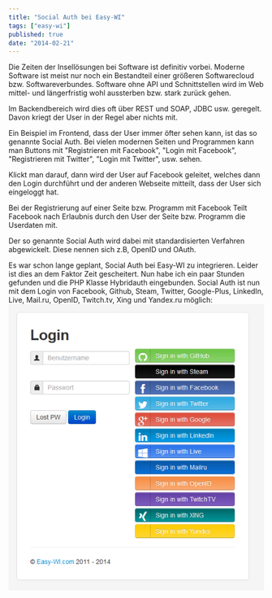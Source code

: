 ```yaml
---
title: "Social Auth bei Easy-WI"
tags: ["easy-wi"]
published: true
date: "2014-02-21"
---
```


Die Zeiten der Insellösungen bei Software ist definitiv vorbei. Moderne Software ist meist nur noch ein Bestandteil einer größeren Softwarecloud bzw. Softwareverbundes. Software ohne API und Schnittstellen wird im Web mittel- und längerfristig wohl aussterben bzw. stark zurück gehen.

Im Backendbereich wird dies oft über REST und SOAP, JDBC usw. geregelt. Davon kriegt der User in der Regel aber nichts mit.

Ein Beispiel im Frontend, dass der User immer öfter sehen kann, ist das so genannte Social Auth. Bei vielen modernen Seiten und Programmen kann man Buttons mit "Registrieren mit Facebook", "Login mit Facebook", "Registrieren mit Twitter", "Login mit Twitter", usw. sehen.

Klickt man darauf, dann wird der User auf Facebook geleitet, welches dann den Login durchführt und der anderen Webseite mitteilt, dass der User sich eingeloggt hat.

Bei der Registrierung auf einer Seite bzw. Programm mit Facebook Teilt Facebook nach Erlaubnis durch den User der Seite bzw. Programm die Userdaten mit.

Der so genannte Social Auth wird dabei mit standardisierten Verfahren abgewickelt. Diese nennen sich z.B, OpenID und OAuth.

Es war schon lange geplant, Social Auth bei Easy-WI zu integrieren. Leider ist dies an dem Faktor Zeit gescheitert. Nun habe ich ein paar Stunden gefunden und die PHP Klasse Hybridauth eingebunden. Social Auth ist nun mit dem Login von Facebook, Github, Steam, Twitter, Google-Plus, LinkedIn, Live, Mail.ru, OpenID, Twitch.tv, Xing und Yandex.ru möglich:  
![social_auth](./social_auth.png)

